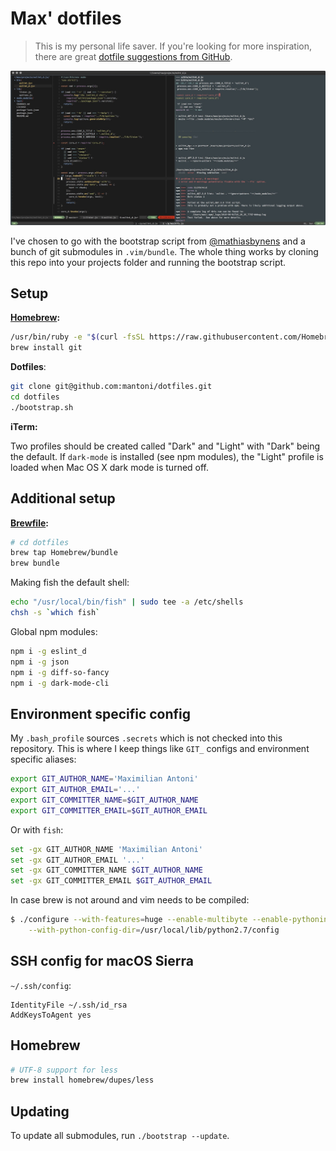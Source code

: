 # Max' dotfiles

> This is my personal life saver. If you're looking for more inspiration, there
> are great [dotfile suggestions from GitHub][dotfiles].

<img src="screenshot.jpg">

I've chosen to go with the bootstrap script from [@mathiasbynens][] and a bunch
of git submodules in `.vim/bundle`. The whole thing works by cloning this repo
into your projects folder and running the bootstrap script.

## Setup

**[Homebrew][]:**

```bash
/usr/bin/ruby -e "$(curl -fsSL https://raw.githubusercontent.com/Homebrew/install/master/install)"
brew install git
```

**Dotfiles**:

```bash
git clone git@github.com:mantoni/dotfiles.git
cd dotfiles
./bootstrap.sh
```

**iTerm:**

Two profiles should be created called "Dark" and "Light" with "Dark" being the
default. If `dark-mode` is installed (see npm modules), the "Light" profile is
loaded when Mac OS X dark mode is turned off.

## Additional setup

**[Brewfile][]:**

```bash
# cd dotfiles
brew tap Homebrew/bundle
brew bundle
```

Making fish the default shell:

```bash
echo "/usr/local/bin/fish" | sudo tee -a /etc/shells
chsh -s `which fish`
```

Global npm modules:

```bash
npm i -g eslint_d
npm i -g json
npm i -g diff-so-fancy
npm i -g dark-mode-cli
```

## Environment specific config

My `.bash_profile` sources `.secrets` which is not checked into this
repository. This is where I keep things like `GIT_` configs and environment
specific aliases:

```bash
export GIT_AUTHOR_NAME='Maximilian Antoni'
export GIT_AUTHOR_EMAIL='...'
export GIT_COMMITTER_NAME=$GIT_AUTHOR_NAME
export GIT_COMMITTER_EMAIL=$GIT_AUTHOR_EMAIL
```

Or with `fish`:

```bash
set -gx GIT_AUTHOR_NAME 'Maximilian Antoni'
set -gx GIT_AUTHOR_EMAIL '...'
set -gx GIT_COMMITTER_NAME $GIT_AUTHOR_NAME
set -gx GIT_COMMITTER_EMAIL $GIT_AUTHOR_EMAIL
```

In case brew is not around and vim needs to be compiled:

```bash
$ ./configure --with-features=huge --enable-multibyte --enable-pythoninterp \
    --with-python-config-dir=/usr/local/lib/python2.7/config
```

## SSH config for macOS Sierra

`~/.ssh/config`:

```
IdentityFile ~/.ssh/id_rsa
AddKeysToAgent yes
```

## Homebrew

```bash
# UTF-8 support for less
brew install homebrew/dupes/less
```

## Updating

To update all submodules, run `./bootstrap --update`.

[dotfiles]: http://dotfiles.github.com
[@mathiasbynens]: https://github.com/mathiasbynens/dotfiles
[homebrew]: https://brew.sh
[brewfile]: https://github.com/Homebrew/homebrew-bundle
